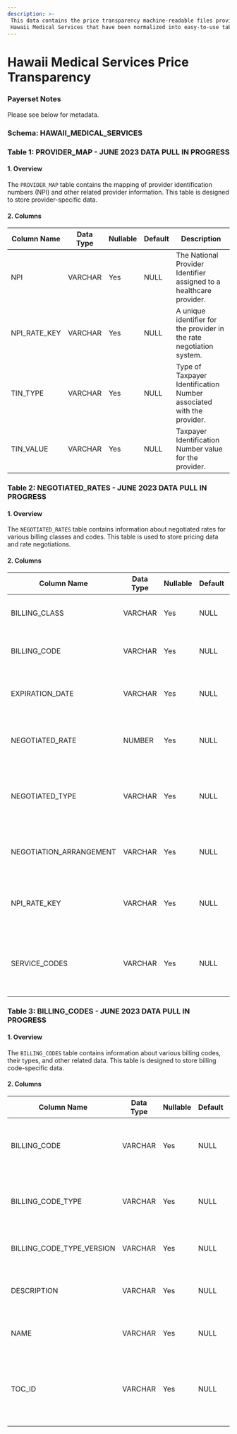 ```yaml
---
description: >-
 This data contains the price transparency machine-readable files provided by
 Hawaii Medical Services that have been normalized into easy-to-use tables.
---
```


# Hawaii Medical Services Price Transparency

### Payerset Notes

Please see below for metadata.

### Schema: HAWAII_MEDICAL_SERVICES

### Table 1: PROVIDER\_MAP - JUNE 2023 DATA PULL IN PROGRESS

#### 1. Overview

The `PROVIDER_MAP` table contains the mapping of provider identification numbers (NPI) and other related provider information. This table is designed to store provider-specific data.

#### 2. Columns

| Column Name     | Data Type | Nullable | Default | Description                             |
| ------------------- | --------- | -------- | ------- | -------------------------------------------------------------------- |
| NPI         | VARCHAR  | Yes   | NULL  | The National Provider Identifier assigned to a healthcare provider. |
| NPI\_RATE\_KEY | VARCHAR  | Yes   | NULL  | A unique identifier for the provider in the rate negotiation system. |
| TIN\_TYPE      | VARCHAR  | Yes   | NULL  | Type of Taxpayer Identification Number associated with the provider. |
| TIN\_VALUE     | VARCHAR  | Yes   | NULL  | Taxpayer Identification Number value for the provider.        |

### Table 2: NEGOTIATED\_RATES - JUNE 2023 DATA PULL IN PROGRESS

#### 1. Overview

The `NEGOTIATED_RATES` table contains information about negotiated rates for various billing classes and codes. This table is used to store pricing data and rate negotiations.

#### 2. Columns

| Column Name       | Data Type | Nullable | Default | Description                             |
| ------------------------ | --------- | -------- | ------- | -------------------------------------------------------------------- |
| BILLING\_CLASS      | VARCHAR  | Yes   | NULL  | The class or category of the billing code.              |
| BILLING\_CODE      | VARCHAR  | Yes   | NULL  | A unique identifier for the specific billing code.          |
| EXPIRATION\_DATE     | VARCHAR  | Yes   | NULL  | The expiration date of the negotiated rate.             |
| NEGOTIATED\_RATE     | NUMBER  | Yes   | NULL  | The negotiated rate for the specified billing code.         |
| NEGOTIATED\_TYPE     | VARCHAR  | Yes   | NULL  | The type of the negotiated rate (e.g., fixed, percentage, etc.).   |
| NEGOTIATION\_ARRANGEMENT | VARCHAR  | Yes   | NULL  | The arrangement for the negotiated rate.               |
| NPI\_RATE\_KEY   | VARCHAR  | Yes   | NULL  | A unique identifier for the provider in the rate negotiation system. |
| SERVICE\_CODES      | VARCHAR  | Yes   | NULL  | The associated service codes for the negotiated rate.        |

### Table 3: BILLING\_CODES - JUNE 2023 DATA PULL IN PROGRESS

#### 1. Overview

The `BILLING_CODES` table contains information about various billing codes, their types, and other related data. This table is designed to store billing code-specific data.

#### 2. Columns

| Column Name         | Data Type | Nullable | Default | Description                                 |
| ---------------------------- | --------- | -------- | ------- | --------------------------------------------------------------------------- |
| BILLING\_CODE        | VARCHAR  | Yes   | NULL  | A unique identifier for the specific billing code.             |
| BILLING\_CODE\_TYPE     | VARCHAR  | Yes   | NULL  | The type or standard of the billing code (e.g., ICD-10, CPT, etc.).     |
| BILLING\_CODE\_TYPE\_VERSION | VARCHAR  | Yes   | NULL  | The version of the billing code type.                    |
| DESCRIPTION         | VARCHAR  | Yes   | NULL  | A description of the billing code.                     |
| NAME             | VARCHAR  | Yes   | NULL  | The name or title of the billing code.                   |
| TOC\_ID           | VARCHAR  | Yes   | NULL  | The unique identifier for the table of contents entry for the billing code. |
